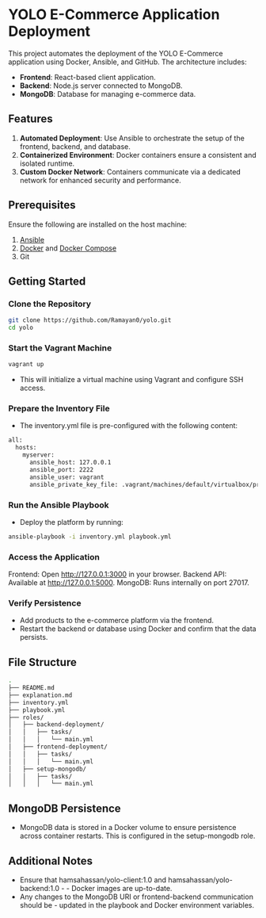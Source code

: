 # YOLO E-Commerce Application Deployment

This project automates the deployment of the YOLO E-Commerce application using Docker, Ansible, and GitHub. The architecture includes:

- **Frontend**: React-based client application.
- **Backend**: Node.js server connected to MongoDB.
- **MongoDB**: Database for managing e-commerce data.

## Features

1. **Automated Deployment**: Use Ansible to orchestrate the setup of the frontend, backend, and database.
2. **Containerized Environment**: Docker containers ensure a consistent and isolated runtime.
3. **Custom Docker Network**: Containers communicate via a dedicated network for enhanced security and performance.

## Prerequisites

Ensure the following are installed on the host machine:

1. [Ansible](https://docs.ansible.com/)
2. [Docker](https://www.docker.com/) and [Docker Compose](https://docs.docker.com/compose/)
3. Git

## Getting Started

### Clone the Repository

```bash
git clone https://github.com/Ramayan0/yolo.git
cd yolo

```

### Start the Vagrant Machine
```bash
vagrant up

```

- This will initialize a virtual machine using Vagrant and configure SSH access.

### Prepare the Inventory File
- The inventory.yml file is pre-configured with the following content:

```bash
all:
  hosts:
    myserver:
      ansible_host: 127.0.0.1
      ansible_port: 2222
      ansible_user: vagrant
      ansible_private_key_file: .vagrant/machines/default/virtualbox/private_key

```
### Run the Ansible Playbook
- Deploy the platform by running:

```bash
ansible-playbook -i inventory.yml playbook.yml
```
### Access the Application

Frontend: Open http://127.0.0.1:3000 in your browser.
Backend API: Available at http://127.0.0.1:5000.
MongoDB: Runs internally on port 27017.

### Verify Persistence
- Add products to the e-commerce platform via the frontend.
- Restart the backend or database using Docker and confirm that the data persists.

## File Structure
```bash
.
├── README.md
├── explanation.md
├── inventory.yml
├── playbook.yml
├── roles/
│   ├── backend-deployment/
│   │   ├── tasks/
│   │   │   └── main.yml
│   ├── frontend-deployment/
│   │   ├── tasks/
│   │   │   └── main.yml
│   ├── setup-mongodb/
│   │   ├── tasks/
│   │   │   └── main.yml
```
## MongoDB Persistence
- MongoDB data is stored in a Docker volume to ensure persistence across   container restarts. This is configured in the setup-mongodb role.

## Additional Notes
- Ensure that hamsahassan/yolo-client:1.0 and hamsahassan/yolo-backend:1.0 - - Docker images are up-to-date.
- Any changes to the MongoDB URI or frontend-backend communication should be - updated in the playbook and Docker environment variables.